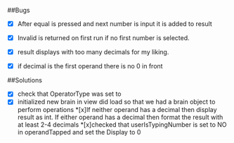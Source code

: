 ##Bugs

* [x] After equal is pressed and next number is input it is added to result

* [x] Invalid is returned on first run if no first number is selected.
* [x] result displays with too many decimals for my liking.

* [x] if decimal is the first operand there is no 0 in front



##Solutions

*[x] check that OperatorType was set to
*[x] initialized new brain in view did load so that we had a brain object to perform operations
*[x]If neither operand has a decimal then display result as int. If either operand has a decimal then format the result with at least 2-4 decimals
*[x]checked that userIsTypingNumber is set to NO in operandTapped and set the Display to 0